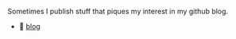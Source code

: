 Sometimes I publish stuff that piques my interest in my github blog.

- :notebook: [blog](https://leonmavr.github.io)
